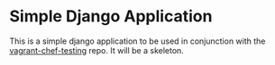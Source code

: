 Simple Django Application
=========================

This is a simple django application to be used in conjunction with the [vagrant-chef-testing](https://github.com/pattern/vagrant-chef-testing) repo.  It will be a skeleton.

